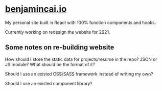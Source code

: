 # [benjamincai.io](https://benjamincai.io)

My personal site built in React with 100% function components and hooks.

Currently working on redesign the website for 2021.

## Some notes on re-building website

How should I store the static data for projects/resume in the repo? JSON or JS module? What should be the format of it?

Should I use an existed CSS/SASS framework instead of writing my own?

Should I use an existed component library?


